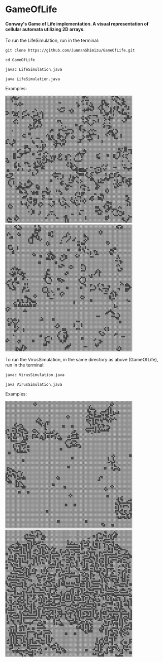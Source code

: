 # GameOfLife
#### Conway's Game of Life implementation. A visual representation of cellular automata utilizing 2D arrays. 

To run the LifeSimulation, run in the terminal:
```
git clone https://github.com/JunnanShimizu/GameOfLife.git
```
```
cd GameOfLife
```
```
javac LifeSimulation.java
```
```
java LifeSimulation.java
```

Examples:

<img src="life_simulation_1.png" width="400" height="400" /> <img src="life_simulation_2.png" width="400" height="400" />



To run the VirusSimulation, in the same directory as above (GameOfLife), run in the terminal: 
```
javac VirusSimulation.java
```
```
java VirusSimulation.java
```

Examples:

<img src="virus_simulation_1.png" width="400" height="400" /> <img src="virus_simulation_2.png" width="400" height="400" />
